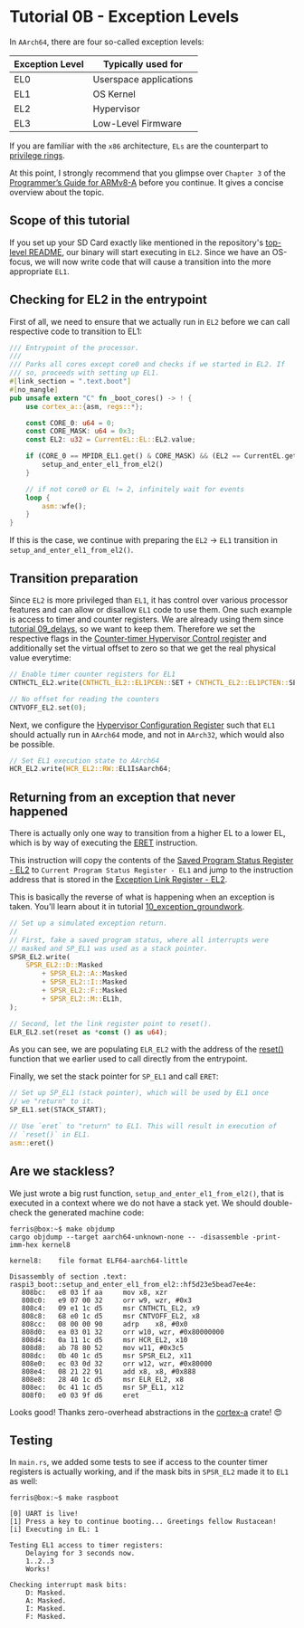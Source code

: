 # Tutorial 0B - Exception Levels

In `AArch64`, there are four so-called exception levels:

| Exception Level  | Typically used for |
| ------------- | ------------- |
| EL0 | Userspace applications |
| EL1 | OS Kernel |
| EL2 | Hypervisor |
| EL3 | Low-Level Firmware |

If you are familiar with the `x86` architecture, `ELs` are the counterpart to [privilege rings](https://en.wikipedia.org/wiki/Protection_ring).

At this point, I strongly recommend that you glimpse over `Chapter 3` of the [Programmer’s Guide for ARMv8-A](http://infocenter.arm.com/help/topic/com.arm.doc.den0024a/DEN0024A_v8_architecture_PG.pdf) before you continue.
It gives a concise overview about the topic.

## Scope of this tutorial

If you set up your SD Card exactly like mentioned in the repository's [top-level README](../README.md#prerequisites),
our binary will start executing in `EL2`. Since we have an OS-focus, we will now write code that will cause a transition
into the more appropriate `EL1`.

## Checking for EL2 in the entrypoint

First of all, we need to ensure that we actually run in `EL2` before we can call respective code to transition to EL1:

```rust
/// Entrypoint of the processor.
///
/// Parks all cores except core0 and checks if we started in EL2. If
/// so, proceeds with setting up EL1.
#[link_section = ".text.boot"]
#[no_mangle]
pub unsafe extern "C" fn _boot_cores() -> ! {
    use cortex_a::{asm, regs::*};

    const CORE_0: u64 = 0;
    const CORE_MASK: u64 = 0x3;
    const EL2: u32 = CurrentEL::EL::EL2.value;

    if (CORE_0 == MPIDR_EL1.get() & CORE_MASK) && (EL2 == CurrentEL.get()) {
        setup_and_enter_el1_from_el2()
    }

    // if not core0 or EL != 2, infinitely wait for events
    loop {
        asm::wfe();
    }
}
```

If this is the case, we continue with preparing the `EL2` -> `EL1` transition in `setup_and_enter_el1_from_el2()`.

## Transition preparation

Since `EL2` is more privileged than `EL1`, it has control over various processor features and can allow or disallow
`EL1` code to use them. One such example is access to timer and counter registers. We are already using them since
[tutorial 09_delays](../09_delays/), so we want to keep them. Therefore we set the respective flags in the
[Counter-timer Hypervisor Control register](https://docs.rs/cortex-a/2.4.0/src/cortex_a/regs/cnthctl_el2.rs.html)
and additionally set the virtual offset to zero so that we get the real physical value everytime:

```rust
// Enable timer counter registers for EL1
CNTHCTL_EL2.write(CNTHCTL_EL2::EL1PCEN::SET + CNTHCTL_EL2::EL1PCTEN::SET);

// No offset for reading the counters
CNTVOFF_EL2.set(0);
```

Next, we configure the [Hypervisor Configuration Register](https://docs.rs/cortex-a/2.4.0/src/cortex_a/regs/hcr_el2.rs.html) such that `EL1` should actually run in `AArch64` mode, and not in `AArch32`, which would also be possible.

```rust
// Set EL1 execution state to AArch64
HCR_EL2.write(HCR_EL2::RW::EL1IsAarch64;
```

## Returning from an exception that never happened

There is actually only one way to transition from a higher EL to a lower EL, which is by way of executing
the [ERET](https://docs.rs/cortex-a/2.4.0/src/cortex_a/asm.rs.html#49-62) instruction.

This instruction will copy the contents of the [Saved Program Status Register - EL2](https://docs.rs/cortex-a/2.4.0/src/cortex_a/regs/spsr_el2.rs.html)
to `Current Program Status Register - EL1` and jump to the instruction address that is stored in the [Exception Link Register - EL2](https://docs.rs/cortex-a/2.4.0/src/cortex_a/regs/elr_el2.rs.html).

This is basically the reverse of what is happening when an exception is taken. You'll learn about it in tutorial [10_exception_groundwork](../10_exceptions_groundwork).

```rust
// Set up a simulated exception return.
//
// First, fake a saved program status, where all interrupts were
// masked and SP_EL1 was used as a stack pointer.
SPSR_EL2.write(
    SPSR_EL2::D::Masked
        + SPSR_EL2::A::Masked
        + SPSR_EL2::I::Masked
        + SPSR_EL2::F::Masked
        + SPSR_EL2::M::EL1h,
);

// Second, let the link register point to reset().
ELR_EL2.set(reset as *const () as u64);
```

As you can see, we are populating `ELR_EL2` with the address of the [reset()](raspi3_boot/src/lib.rs#L51) function that we earlier used to call directly from the entrypoint.

Finally, we set the stack pointer for `SP_EL1` and call `ERET`:

```rust
// Set up SP_EL1 (stack pointer), which will be used by EL1 once
// we "return" to it.
SP_EL1.set(STACK_START);

// Use `eret` to "return" to EL1. This will result in execution of
// `reset()` in EL1.
asm::eret()
```

## Are we stackless?

We just wrote a big rust function, `setup_and_enter_el1_from_el2()`, that is executed in a context where we
do not have a stack yet. We should double-check the generated machine code:

```console
ferris@box:~$ make objdump
cargo objdump --target aarch64-unknown-none -- -disassemble -print-imm-hex kernel8

kernel8:	file format ELF64-aarch64-little

Disassembly of section .text:
raspi3_boot::setup_and_enter_el1_from_el2::hf5d23e5bead7ee4e:
   808bc:	e8 03 1f aa 	mov	x8, xzr
   808c0:	e9 07 00 32 	orr	w9, wzr, #0x3
   808c4:	09 e1 1c d5 	msr	CNTHCTL_EL2, x9
   808c8:	68 e0 1c d5 	msr	CNTVOFF_EL2, x8
   808cc:	08 00 00 90 	adrp	x8, #0x0
   808d0:	ea 03 01 32 	orr	w10, wzr, #0x80000000
   808d4:	0a 11 1c d5 	msr	HCR_EL2, x10
   808d8:	ab 78 80 52 	mov	w11, #0x3c5
   808dc:	0b 40 1c d5 	msr	SPSR_EL2, x11
   808e0:	ec 03 0d 32 	orr	w12, wzr, #0x80000
   808e4:	08 21 22 91 	add	x8, x8, #0x888
   808e8:	28 40 1c d5 	msr	ELR_EL2, x8
   808ec:	0c 41 1c d5 	msr	SP_EL1, x12
   808f0:	e0 03 9f d6 	eret
```

Looks good! Thanks zero-overhead abstractions in the [cortex-a](https://github.com/rust-embedded/cortex-a) crate! :heart_eyes:

## Testing

In `main.rs`, we added some tests to see if access to the counter timer registers is actually working, and if the mask bits in `SPSR_EL2` made it to `EL1` as well:

```console
ferris@box:~$ make raspboot

[0] UART is live!
[1] Press a key to continue booting... Greetings fellow Rustacean!
[i] Executing in EL: 1

Testing EL1 access to timer registers:
    Delaying for 3 seconds now.
    1..2..3
    Works!

Checking interrupt mask bits:
    D: Masked.
    A: Masked.
    I: Masked.
    F: Masked.
```
